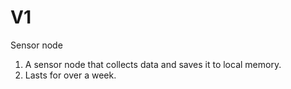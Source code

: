 # V1
Sensor node
1. A sensor node that collects data and saves it to local memory.
1. Lasts for over a week.

